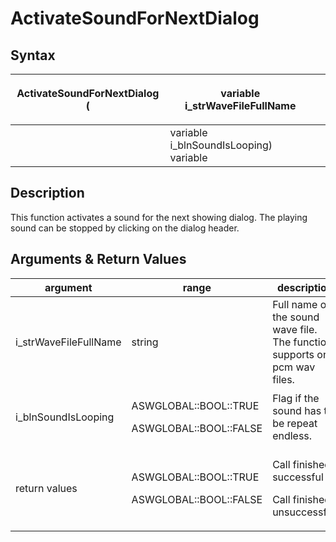 # ActivateSoundForNextDialog

## Syntax

| <p> </p><p>ActivateSoundForNextDialog (</p> | <p> </p><p>variable i_strWaveFileFullName</p> | <p> </p><p> </p> |
| ------------------------------------------- | --------------------------------------------- | ---------------- |
|                                             | variable i\_blnSoundIsLooping) variable       |                  |

## Description

This function activates a sound for the next showing dialog. The playing sound can be stopped by clicking on the dialog header.

&#x20;

## Arguments & Return Values

| argument               | range                                                     | description                                                                  |
| ---------------------- | --------------------------------------------------------- | ---------------------------------------------------------------------------- |
| i\_strWaveFileFullName | string                                                    | Full name of the sound wave file.  The function supports only pcm wav files. |
| i\_blnSoundIsLooping   | <p>ASWGLOBAL::BOOL::TRUE</p><p>ASWGLOBAL::BOOL::FALSE</p> | Flag if the sound has to be repeat endless.                                  |
| return values          | <p>ASWGLOBAL::BOOL::TRUE</p><p>ASWGLOBAL::BOOL::FALSE</p> | <p>Call finished successful</p><p>Call finished unsuccessfull</p>            |
